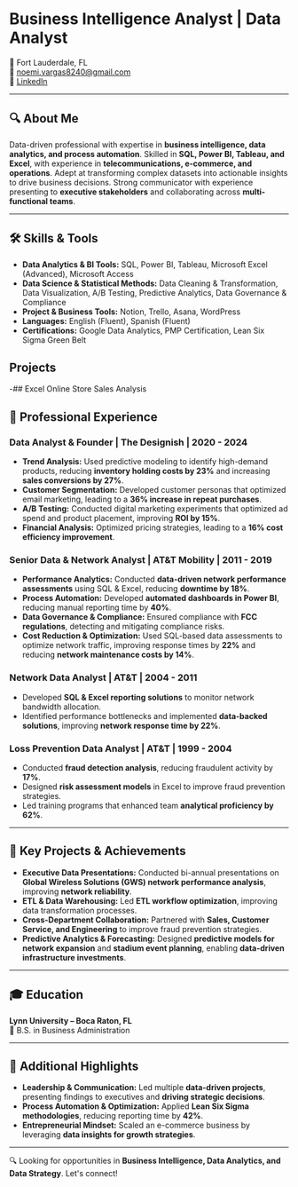 # Business Intelligence Analyst | Data Analyst  

📍 Fort Lauderdale, FL  
📧 noemi.vargas8240@gmail.com  
🔗 [LinkedIn](linkedin.com/in/noemivargas)  

---

## 🔍 About Me  
Data-driven professional with expertise in **business intelligence, data analytics, and process automation**. Skilled in **SQL, Power BI, Tableau, and Excel**, with experience in **telecommunications, e-commerce, and operations**. Adept at transforming complex datasets into actionable insights to drive business decisions. Strong communicator with experience presenting to **executive stakeholders** and collaborating across **multi-functional teams**.  

---

## 🛠 Skills & Tools  
- **Data Analytics & BI Tools:** SQL, Power BI, Tableau, Microsoft Excel (Advanced), Microsoft Access  
- **Data Science & Statistical Methods:** Data Cleaning & Transformation, Data Visualization, A/B Testing, Predictive Analytics, Data Governance & Compliance  
- **Project & Business Tools:** Notion, Trello, Asana, WordPress  
- **Languages:** English (Fluent), Spanish (Fluent)  
- **Certifications:** Google Data Analytics, PMP Certification, Lean Six Sigma Green Belt  

## Projects
-## Excel Online Store Sales Analysis

## 💼 Professional Experience  
### **Data Analyst & Founder | The Designish | 2020 - 2024**  
- **Trend Analysis:** Used predictive modeling to identify high-demand products, reducing **inventory holding costs by 23%** and increasing **sales conversions by 27%**.  
- **Customer Segmentation:** Developed customer personas that optimized email marketing, leading to a **36% increase in repeat purchases**.  
- **A/B Testing:** Conducted digital marketing experiments that optimized ad spend and product placement, improving **ROI by 15%**.  
- **Financial Analysis:** Optimized pricing strategies, leading to a **16% cost efficiency improvement**.  

### **Senior Data & Network Analyst | AT&T Mobility | 2011 - 2019**  
- **Performance Analytics:** Conducted **data-driven network performance assessments** using SQL & Excel, reducing **downtime by 18%**.  
- **Process Automation:** Developed **automated dashboards in Power BI**, reducing manual reporting time by **40%**.  
- **Data Governance & Compliance:** Ensured compliance with **FCC regulations**, detecting and mitigating compliance risks.  
- **Cost Reduction & Optimization:** Used SQL-based data assessments to optimize network traffic, improving response times by **22%** and reducing **network maintenance costs by 14%**.  

### **Network Data Analyst | AT&T | 2004 - 2011**  
- Developed **SQL & Excel reporting solutions** to monitor network bandwidth allocation.  
- Identified performance bottlenecks and implemented **data-backed solutions**, improving **network response time by 22%**.  

### **Loss Prevention Data Analyst | AT&T | 1999 - 2004**  
- Conducted **fraud detection analysis**, reducing fraudulent activity by **17%**.  
- Designed **risk assessment models** in Excel to improve fraud prevention strategies.  
- Led training programs that enhanced team **analytical proficiency by 62%**.  

---

## 🚀 Key Projects & Achievements  
- **Executive Data Presentations:** Conducted bi-annual presentations on **Global Wireless Solutions (GWS) network performance analysis**, improving **network reliability**.  
- **ETL & Data Warehousing:** Led **ETL workflow optimization**, improving data transformation processes.  
- **Cross-Department Collaboration:** Partnered with **Sales, Customer Service, and Engineering** to improve fraud prevention strategies.  
- **Predictive Analytics & Forecasting:** Designed **predictive models for network expansion** and **stadium event planning**, enabling **data-driven infrastructure investments**.  

---

## 🎓 Education  
**Lynn University – Boca Raton, FL**  
📜 B.S. in Business Administration  

---

## 📌 Additional Highlights  
- **Leadership & Communication:** Led multiple **data-driven projects**, presenting findings to executives and **driving strategic decisions**.  
- **Process Automation & Optimization:** Applied **Lean Six Sigma methodologies**, reducing reporting time by **42%**.  
- **Entrepreneurial Mindset:** Scaled an e-commerce business by leveraging **data insights for growth strategies**.  

---

🔍 Looking for opportunities in **Business Intelligence, Data Analytics, and Data Strategy**. Let's connect!

